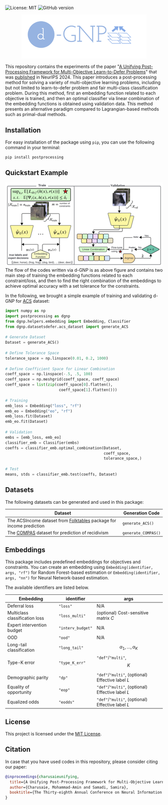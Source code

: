 ![License: MIT](https://img.shields.io/badge/License-MIT-blue.svg)
![GitHub version](https://img.shields.io/github/v/release/AminChrs/PostProcess)

<p align="center">
<img src="logo.png" width="400" />
</p>

This repository contains the experiments of the paper "[A Unifying Post-Processing Framework for Multi-Objective Learn-to-Defer Problems](https://arxiv.org/abs/2407.12710)" that was [published](https://neurips.cc/virtual/2024/poster/95484) in NeurIPS 2024. This paper introduces a post-processing method for solving a variety of multi-objective learning problems, including but not limited to learn-to-defer problem and fair multi-class classification problem. During this method, first an embedding function related to each objective is trained, and then an optimal classifier via linear combination of the embedding functions is obtained using validation data. This method presents an alternative paradigm compared to Lagrangian-based methods such as primal-dual methods.

## Installation

For easy installation of the package using ```pip```, you can use the following command in your terminal:
```bash
pip install postprocessing
```

## Quickstart Example
![image info](Diagram.jpg)
The flow of the codes written via d-GNP is as above figure and contains two main step of training the embedding functions related to each constraint/loss, and then to find the right combination of the embeddings to achieve optimal accuracy with a set tolerance for the constraints.

In the following, we brought a simple example of training and validating d-GNP for [ACS](https://github.com/socialfoundations/folktables) dataset:

```python
import numpy as np
import postprocessing as dgnp
from dgnp.helpers.embedding import Embedding, Classifier
from dgnp.datasetsdefer.acs_dataset import generate_ACS

# Generate Dataset
Dataset = generate_ACS()

# Define Tolerance Space
tolerance_space = np.linspace(0.01, 0.2, 1000)

# Define Coefficient Space for Linear Combination
coeff_space = np.linspace(-.5, .5, 100)
coeff_space = np.meshgrid(coeff_space, coeff_space)
coeff_space = list(zip(coeff_space[0].flatten(),
                        coeff_space[1].flatten()))

# Training
emb_loss = Embedding("loss", "rf")
emb_eo = Embedding("eo", "rf")
emb_loss.fit(Dataset)
emb_eo.fit(Dataset)

# Validation
embs = [emb_loss, emb_eo]
classifier_emb = Classifier(embs)
coeffs = classifier_emb.optimal_combination(Dataset,
                                            coeff_space,
                                            tolerance_space,)

# Test
means, stds = classifier_emb.test(coeffs, Dataset)
```

## Datasets
The following datasets can be generated and used in this package:

| Dataset | Generation Code |
|---------|-----------------| 
| The ACSIncome dataset from [Folktables](https://github.com/socialfoundations/folktables) package for income prediction |  ```generate_ACS()```
| The [COMPAS](https://www.science.org/doi/10.1126/sciadv.aao5580) dataset for prediction of recidivism | ```generate_COMPAS()``` |
## Embeddings

This package includes predefined embeddings for objectives and constraints. You can create an embedding using ```Embedding(identifier, args, "rf")``` for Random Forest-based estimation or
```Embedding(identifier, args, "nn")``` for Neural Network-based estimation.

The available identifiers are listed below.

| Embedding | identifier | args |
|-----------|------|-----|
| Deferral loss| ```"loss"``` | N/A |
| Multiclass classification loss | ```"loss_multi"```| (optional) Cost-sensitive matrix $C$
| Expert intervention budget | ```"interv_budget"```| N/A |
| OOD | ```"ood"```| N/A |
| Long-tail classification | ```"long_tail"```| $$\alpha_1, \ldots, \alpha_K$$ |
| Type-K error | ```"type_K_err"```| ```"def"```/```"multi"```, $$K$$ |
| Demographic parity | ```"dp"```| ```"def"```/```"multi"```, (optional) Effective label $L$  | 
| Equality of opportunity | ```"eop"```| ```"def"```/```"multi"```, (optional) Effective label $L$  |
| Equalized odds | ```"eodds"``` | ```"def"```/```"multi"```, (optional) Effective label $L$  |

<!-- ## Requirements

To run the code in the Jupyter Notebook files, make sure you have the dependencies installed. To do this, you can run the following command in your terminal:

```sh
pip install -r requirements.txt
``` -->

## License

This project is licensed under the [MIT License](LICENSE).

## Citation

In case that you have used codes in this repository, please consider citing our paper:

```bibtex
@inproceedings{charusaieunifying,
  title={A Unifying Post-Processing Framework for Multi-Objective Learn-to-Defer Problems},
  author={Charusaie, Mohammad-Amin and Samadi, Samira},
  booktitle={The Thirty-eighth Annual Conference on Neural Information Processing Systems}
}
```